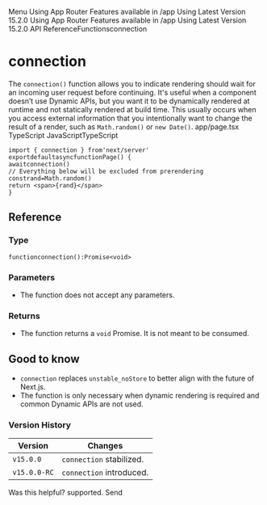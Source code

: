 Menu
Using App Router
Features available in /app
Using Latest Version
15.2.0
Using App Router
Features available in /app
Using Latest Version
15.2.0
API ReferenceFunctionsconnection
# connection
The `connection()` function allows you to indicate rendering should wait for an incoming user request before continuing.
It's useful when a component doesn’t use Dynamic APIs, but you want it to be dynamically rendered at runtime and not statically rendered at build time. This usually occurs when you access external information that you intentionally want to change the result of a render, such as `Math.random()` or `new Date()`.
app/page.tsx
TypeScript
JavaScriptTypeScript
```
import { connection } from'next/server'
exportdefaultasyncfunctionPage() {
awaitconnection()
// Everything below will be excluded from prerendering
constrand=Math.random()
return <span>{rand}</span>
}
```

## Reference
### Type
```
functionconnection():Promise<void>
```

### Parameters
  * The function does not accept any parameters.


### Returns
  * The function returns a `void` Promise. It is not meant to be consumed.


## Good to know
  * `connection` replaces `unstable_noStore` to better align with the future of Next.js.
  * The function is only necessary when dynamic rendering is required and common Dynamic APIs are not used.


### Version History
Version| Changes  
---|---  
`v15.0.0`| `connection` stabilized.  
`v15.0.0-RC`| `connection` introduced.  
Was this helpful?
supported.
Send
